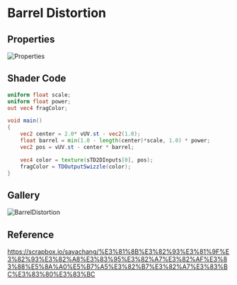 # Barrel Distortion

## Properties
![Properties](https://user-images.githubusercontent.com/21966381/115966289-d3e2c200-a567-11eb-80ea-4ab538190eb5.JPG)

## Shader Code

```glsl
uniform float scale;
uniform float power;
out vec4 fragColor;

void main()
{
    vec2 center = 2.0* vUV.st - vec2(1.0);
    float barrel = min(1.0 - length(center)*scale, 1.0) * power;
    vec2 pos = vUV.st - center * barrel;

    vec4 color = texture(sTD2DInputs[0], pos);
    fragColor = TDOutputSwizzle(color);
}
```

## Gallery

![BarrelDistortion](https://user-images.githubusercontent.com/21966381/115664661-14cab300-a37d-11eb-8097-07bcda508c47.jpg)

## Reference

https://scrapbox.io/sayachang/%E3%81%8B%E3%82%93%E3%81%9F%E3%82%93%E3%82%A8%E3%83%95%E3%82%A7%E3%82%AF%E3%83%88%E5%8A%A0%E5%B7%A5%E3%82%B7%E3%82%A7%E3%83%BC%E3%83%80%E3%83%BC
